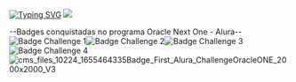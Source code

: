 [![Typing SVG](https://readme-typing-svg.herokuapp.com?font=Bangers&size=18&duration=3000&color=0A0283&center=verdadeiro&vCenter=verdadeiro&multiline=true&lines=Ol%C3%A1+meu+nome+%C3%A9+Vincius+Oruam;Estudante+de+Ci%C3%AAncias+da+Computa%C3%A7%C3%A3o)](https://git.io/typing-svg)
![](https://komarev.com/ghpvc/?username=vini1809&color=0a0283)

--Badges conquistadas no programa Oracle Next One - Alura--
![Badge Challenge 1](https://user-images.githubusercontent.com/82980056/176539945-4c11294f-8890-406f-b6d5-ae365e10f179.png)![Badge Challenge 2](https://user-images.githubusercontent.com/82980056/176540304-9a7c73a9-c93d-4ff4-a4dd-da856b6ef666.png)![Badge Challenge 3](https://user-images.githubusercontent.com/82980056/176540573-ef4847ed-8f18-403e-a4a3-12854488de48.png)![Badge Challenge 4](https://user-images.githubusercontent.com/82980056/176540847-46dd37d0-3dc5-413d-8054-319d311a42fc.png)![cms_files_10224_1655464335Badge_First_Alura_ChallengeOracleONE_2000x2000_V3](https://user-images.githubusercontent.com/82980056/176541021-8e608b7f-9307-4d8b-9ffd-6d403a4c7c49.png)
